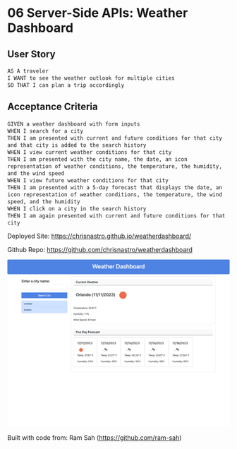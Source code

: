 # 06 Server-Side APIs: Weather Dashboard

## User Story
```
AS A traveler
I WANT to see the weather outlook for multiple cities
SO THAT I can plan a trip accordingly
```
## Acceptance Criteria

```
GIVEN a weather dashboard with form inputs
WHEN I search for a city
THEN I am presented with current and future conditions for that city and that city is added to the search history
WHEN I view current weather conditions for that city
THEN I am presented with the city name, the date, an icon representation of weather conditions, the temperature, the humidity, and the wind speed
WHEN I view future weather conditions for that city
THEN I am presented with a 5-day forecast that displays the date, an icon representation of weather conditions, the temperature, the wind speed, and the humidity
WHEN I click on a city in the search history
THEN I am again presented with current and future conditions for that city
```

Deployed Site: https://chrisnastro.github.io/weatherdashboard/

Github Repo: https://github.com/chrisnastro/weatherdashboard

![Deployed website screenshot](weatherdashboard.png)

Built with code from: Ram Sah (https://github.com/ram-sah)